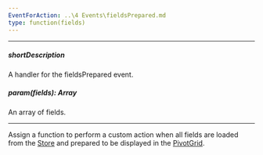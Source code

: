 ```yaml
---
EventForAction: ..\4 Events\fieldsPrepared.md
type: function(fields)
---
```

---
##### shortDescription
A handler for the fieldsPrepared event.

##### param(fields): Array
An array of fields.

---
Assign a function to perform a custom action when all fields are loaded from the [Store](/api-reference/30%20Data%20Layer/PivotGridDataSource/1%20Configuration/store '/Documentation/ApiReference/Data_Layer/PivotGridDataSource/Configuration/store/') and prepared to be displayed in the [PivotGrid](/api-reference/10%20UI%20Widgets/dxPivotGrid '/Documentation/ApiReference/UI_Widgets/dxPivotGrid/').